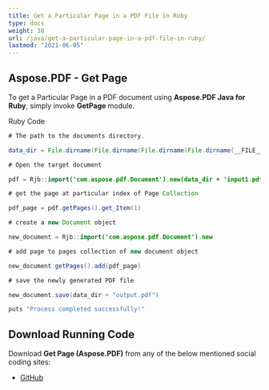 ```yaml
---
title: Get a Particular Page in a PDF File in Ruby
type: docs
weight: 30
url: /java/get-a-particular-page-in-a-pdf-file-in-ruby/
lastmod: "2021-06-05"
---
```


## Aspose.PDF - Get Page

To get a Particular Page in a PDF document using **Aspose.PDF Java for Ruby**, simply invoke **GetPage** module.

Ruby Code

```java
# The path to the documents directory.

data_dir = File.dirname(File.dirname(File.dirname(File.dirname(__FILE__)))) + '/data/'

# Open the target document

pdf = Rjb::import('com.aspose.pdf.Document').new(data_dir + 'input1.pdf')

# get the page at particular index of Page Collection

pdf_page = pdf.getPages().get_Item(1)

# create a new Document object

new_document = Rjb::import('com.aspose.pdf.Document').new

# add page to pages collection of new document object

new_document.getPages().add(pdf_page)

# save the newly generated PDF file

new_document.save(data_dir + "output.pdf")

puts "Process completed successfully!"
```

## Download Running Code

Download **Get Page (Aspose.PDF)** from any of the below mentioned social coding sites:

- [GitHub](https://github.com/aspose-pdf/Aspose.PDF-for-Java/tree/master/Plugins/Aspose_Pdf_Java_for_Ruby/lib/asposepdfjava/Pages/getpage.rb)
